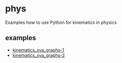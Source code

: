 # phys
Examples how to use Python for kinematics in physics


## examples
+ [kinematics_xva_graphs-1](kinematics_xva_graphs-1.ipynb)
+ [kinematics_xva_graphs-2](kinematics_xva_graphs-2.ipynb)